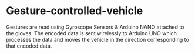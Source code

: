 # Gesture-controlled-vehicle
Gestures are read using Gyroscope Sensors & Arduino NANO attached to the gloves.
The encoded data is sent wirelessly to Arduino UNO which processes the data and moves the vehicle in the direction corresponding to that encoded data.
